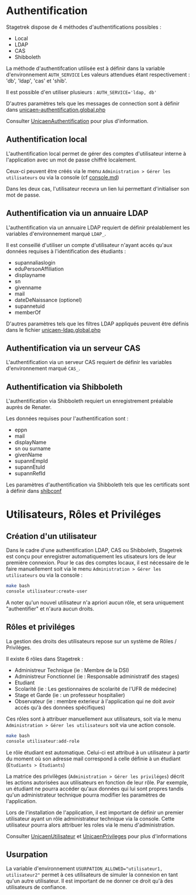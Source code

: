 # Authentification

Stagetrek dispose de 4 méthodes d'authentifications possibles :
- Local
- LDAP
- CAS
- Shibboleth

La méthode d'authentifcation utilisée est à définir dans la variable d'environnement `AUTH_SERVICE`
Les valeurs attendues étant respectivement : 'db', 'ldap', 'cas' et 'shib'.

Il est possible d'en utiliser plusieurs : `AUTH_SERVICE='ldap, db'`

D'autres paramètres tels que les messages de connection sont à définir dans [unicaen-authentification.global.php](../../stagetrek/config/autoload/unicaen-authentification.global.php)

Consulter [UnicaenAuthentification](../../stagetrek/vendor/unicaen/authentification/README.md) pour plus d'information.

## Authentification local

L'authentification local permet de gérer des comptes d'utilisateur interne à l'application avec un mot de passe chiffré localement.

Ceux-ci peuvent être créés via le menu `Administration > Gérer les utilisateurs` ou via la console (cf [console.md](../Doc/console.md))

Dans les deux cas, l'utilisateur recevra un lien lui permettant d'initialiser son mot de passe.

## Authentification via un annuaire LDAP

L'authentification via un annuaire LDAP requiert de définir préalablement les variables d'environnement marqué `LDAP_`.

Il est conseillé d'utiliser un compte d'utilisateur n'ayant accés qu'aux données requises à l'identification des étudiants :
- supannaliaslogin 
- eduPersonAffiliation
- displayname
- sn
- givenname
- mail
- dateDeNaissance (optionel)
- supannetuid
- memberOf

D'autres paramètres tels que les filtres LDAP appliqués peuvent être définis dans le fichier [unicaen-ldap.global.php](../../stagetrek/config/autoload/unicaen-ldap.global.php)

## Authentification via un serveur CAS

L'authentification via un serveur CAS requiert de définir les variables d'environnement marqué `CAS_`.


## Authentification via Shibboleth

L'authentification via Shibboleth requiert un enregistrement préalable auprès de Renater.

Les données requises pour l'authentification sont :
- eppn
- mail
- displayName
- sn ou surname
- givenName
- supannEmpId
- supannEtuId 
- supannRefId

Les paramètres d'authentification via Shibboleth tels que les certificats sont à définir dans [shibconf](../../deploy_configuration/shibconf)

# Utilisateurs, Rôles et Priviléges

## Création d'un utilisateur

Dans le cadre d'une authentification LDAP, CAS ou Shibboleth, Stagetrek est conçu pour enregistrer automatiquement les utisateurs lors de leur première connexion.
Pour le cas des comptes locaux, il est nécessaire de le faire manuellement soit via le menu `Administration > Gérer les utilisateurs` ou via la console :

```bash
make bash
console utilisateur:create-user
```

A noter qu'un nouvel utilisateur n'a apriori aucun rôle, et sera uniquement "authentifier" et n'aura aucun droits.

## Rôles et priviléges

La gestion des droits des utilisateurs repose sur un système de Rôles / Priviléges.

Il existe 6 rôles dans Stagetrek :
- Administreur Technique (ie : Membre de la DSI)
- Administreur Fonctionnel (ie : Responsable administratif des stages)
- Etudiant 
- Scolarité (ie : Les gestionnaires de scolarité de l'UFR de médecine)
- Stage et Garde (ie : un professeur hospitalier) 
- Observateur (ie : membre exterieur à l'application qui ne doit avoir accés qu'à des données spécifiques)

Ces rôles sont à attribuer manuellement aux utilisateurs, soit via le menu `Administration > Gérer les utilisateurs`
soit via une action console.
```bash
make bash
console utilisateur:add-role
```

Le rôle étudiant est automatique. Celui-ci est attribué à un utilisateur à partir du moment où son adresse mail correspond à celle définie à un étudiant (`Étudiants > Étudiants`)

La matrice des privilèges (`Administration > Gérer les priviléges`) décrit les actions autorisées aux utilisateurs en fonction de leur rôle.
Par exemple, un étudiant ne pourra accéder qu'aux données qui lui sont propres tandis qu'un administrateur technique pourra modifier les paramètres de l'application.

Lors de l'installation de l'application, il est important de définir un premier utilisateur ayant un rôle administrateur technique via la console.
Cette utilisateur pourra alors attribuer les roles via le menu d'administration. 

Consulter [UnicaenUtilisateur](../../stagetrek/vendor/unicaen/utilisateur/readme.md) et [UnicaenPrivileges](../../stagetrek/vendor/unicaen/privilege/readme.md) pour plus d'informations

## Usurpation
La variable d'environnement `USURPATION_ALLOWED="utilisateur1, utilisateur2"` permet à ces utilisateurs de simuler la connexion en tant qu'un autre utilisateur.
Il est important de ne donner ce droit qu'à des utilisateurs de confiance.

